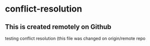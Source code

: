 # conflict-resolution

## This is created remotely on Github

testing conflict resolution (this file was changed on origin/remote repo
